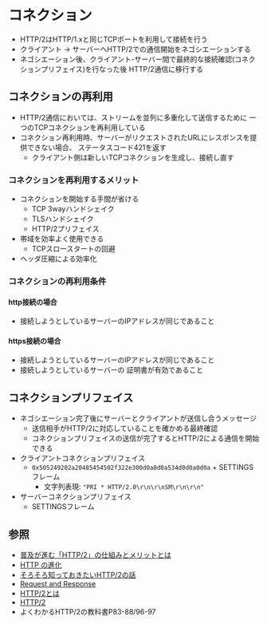 # コネクション
- HTTP/2はHTTP/1.xと同じTCPポートを利用して接続を行う
- クライアント -> サーバーへHTTP/2での通信開始をネゴシエーションする
- ネゴシエーション後、クライアント-サーバー間で最終的な接続確認(コネクションプリフェイス)を行なった後
  HTTP/2通信に移行する

## コネクションの再利用
- HTTP/2通信においては、ストリームを並列に多重化して送信するために
  一つのTCPコネクションを再利用している
- コネクション再利用時、サーバーがリクエストされたURLにレスポンスを提供できない場合、
  ステータスコード421を返す
  - クライアント側は新しいTCPコネクションを生成し、接続し直す

### コネクションを再利用するメリット
- コネクションを開始する手間が省ける
  - TCP 3wayハンドシェイク
  - TLSハンドシェイク
  - HTTP/2プリフェイス
- 帯域を効率よく使用できる
  - TCPスロースタートの回避
- ヘッダ圧縮による効率化

### コネクションの再利用条件
#### http接続の場合
- 接続しようとしているサーバーのIPアドレスが同じであること

#### https接続の場合
- 接続しようとしているサーバーのIPアドレスが同じであること
- 接続しようとしているサーバーの 証明書が有効であること

## コネクションプリフェイス
- ネゴシエーション完了後にサーバーとクライアントが送信し合うメッセージ
  - 送信相手がHTTP/2に対応していることを確かめる最終確認
  - コネクションプリフェイスの送信が完了するとHTTP/2による通信を開始できる
- クライアントコネクションプリフェイス
  - `0x505249202a20485454502f322e300d0a0d0a534d0d0a0d0a` + SETTINGSフレーム
    - 文字列表現: `"PRI * HTTP/2.0\r\n\r\nSM\r\n\r\n"`
- サーバーコネクションプリフェイス
  - SETTINGSフレーム

## 参照
- [普及が進む「HTTP/2」の仕組みとメリットとは](https://knowledge.sakura.ad.jp/7734/)
- [HTTP の進化](https://developer.mozilla.org/ja/docs/Web/HTTP/Basics_of_HTTP/Evolution_of_HTTP)
- [そろそろ知っておきたいHTTP/2の話](https://qiita.com/mogamin3/items/7698ee3336c70a482843)
- [Request and Response](https://youtu.be/0cmXVXMdbs8)
- [HTTP/2とは](https://www.nic.ad.jp/ja/newsletter/No68/0800.html)
- [HTTP/2](https://hpbn.co/http2/#binary-framing-layer)
- よくわかるHTTP/2の教科書P83-88/96-97

